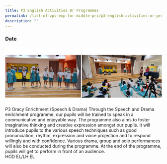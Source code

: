 ```yaml
---
title: P3 English Activities Or Programmes
permalink: /list-of-zps-exp-for-middle-pri/p3-english-activities-or-programmes/
description: ""
---
```

### **Date**
![](/images/Middle%20Primary%20Experience/p3%20speech%20and%20drama.png)<br>P3 Oracy Enrichment (Speech &amp; Drama) Through the Speech and Drama enrichment programme, our pupils will be trained to speak in a communicative and enjoyable way. The programme also aims to foster imaginative thinking and creative expression amongst our pupils. It will introduce pupils to the various speech techniques such as good pronunciation, rhythm, expression and voice projection and to respond willingly and with confidence. Various drama, group and solo performances will also be conducted during the programme. At the end of the programme, pupils will get to perform in front of an audience.<br>HOD EL/LH EL